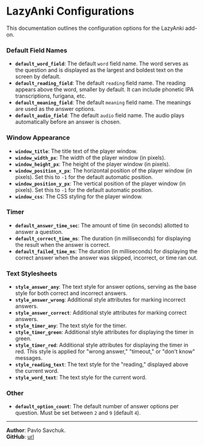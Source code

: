 # LazyAnki Configurations

This documentation outlines the configuration options for the LazyAnki add-on.

### Default Field Names

- **`default_word_field`**: The default `word` field name. The word serves as the question and is displayed as the largest and boldest text on the screen by default.  
- **`default_reading_field`**: The default `reading` field name. The reading appears above the word, smaller by default. It can include phonetic IPA transcriptions, furigana, etc.  
- **`default_meaning_field`**: The default `meaning` field name. The meanings are used as the answer options.  
- **`default_audio_field`**: The default `audio` field name. The audio plays automatically before an answer is chosen.  

### Window Appearance

- **`window_title`**: The title text of the player window.  
- **`window_width_px`**: The width of the player window (in pixels).  
- **`window_height_px`**: The height of the player window (in pixels).  
- **`window_position_x_px`**: The horizontal position of the player window (in pixels). Set this to `-1` for the default automatic position.  
- **`window_position_y_px`**: The vertical position of the player window (in pixels). Set this to `-1` for the default automatic position.  
- **`window_css`**: The CSS styling for the player window.  

### Timer

- **`default_answer_time_sec`**: The amount of time (in seconds) allotted to answer a question.  
- **`default_correct_time_ms`**: The duration (in milliseconds) for displaying the result when the answer is correct.
- **`default_failed_time_ms`**: The duration (in milliseconds) for displaying the correct answer when the answer was skipped, incorrect, or time ran out.

### Text Stylesheets

- **`style_answer_any`**: The text style for answer options, serving as the base style for both correct and incorrect answers.  
- **`style_answer_wrong`**: Additional style attributes for marking incorrect answers.  
- **`style_answer_correct`**: Additional style attributes for marking correct answers.  
- **`style_timer_any`**: The text style for the timer.  
- **`style_timer_green`**: Additional style attributes for displaying the timer in green. 
- **`style_timer_red`**: Additional style attributes for displaying the timer in red. This style is applied for "wrong answer," "timeout," or "don't know" messages.  
- **`style_reading_text`**: The text style for the "reading," displayed above the current word.  
- **`style_word_text`**: The text style for the current word.  

### Other

- **`default_option_count`**: The default number of answer options per question. Must be set between `2` and `9` (default `4`).  

<hr>

**Author**: Pavlo Savchuk.<br>
**GitHub**: [url](https://github.com/zegalur/lazy-anki)